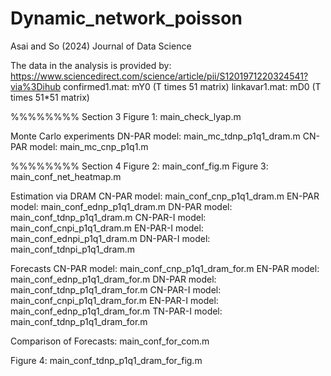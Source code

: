 # Dynamic_network_poisson
Asai and So (2024) Journal of Data Science

The data in the analysis is provided by:
https://www.sciencedirect.com/science/article/pii/S1201971220324541?via%3Dihub
confirmed1.mat: mY0 (T times 51 matrix)
linkavar1.mat: mD0 (T times 51*51 matrix)

%%%%%%%% Section 3
Figure 1: main_check_lyap.m

Monte Carlo experiments
DN-PAR model: main_mc_tdnp_p1q1_dram.m
CN-PAR model: main_mc_cnp_p1q1.m


%%%%%%%% Section 4
Figure 2: main_conf_fig.m
Figure 3: main_conf_net_heatmap.m

Estimation via DRAM
CN-PAR model: main_conf_cnp_p1q1_dram.m
EN-PAR model: main_conf_ednp_p1q1_dram.m
DN-PAR model: main_conf_tdnp_p1q1_dram.m
CN-PAR-I model: main_conf_cnpi_p1q1_dram.m
EN-PAR-I model: main_conf_ednpi_p1q1_dram.m
DN-PAR-I model: main_conf_tdnpi_p1q1_dram.m

Forecasts
CN-PAR model: main_conf_cnp_p1q1_dram_for.m
EN-PAR model: main_conf_ednp_p1q1_dram_for.m
DN-PAR model: main_conf_tdnp_p1q1_dram_for.m
CN-PAR-I model: main_conf_cnpi_p1q1_dram_for.m
EN-PAR-I model: main_conf_ednp_p1q1_dram_for.m
TN-PAR-I model: main_conf_tdnp_p1q1_dram_for.m

Comparison of Forecasts: main_conf_for_com.m

Figure 4: main_conf_tdnp_p1q1_dram_for_fig.m


